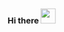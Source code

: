 ### Hi there <img src="https://i.pinimg.com/originals/7f/ae/97/7fae97b0d62464f833f75a7cce0a9902.gif" height="30" />

<!--
**scarra-/scarra-** is a ✨ _special_ ✨ repository because its `README.md` (this file) appears on your GitHub profile.

Here are some ideas to get you started:

- 🔭 I’m currently working on ...
- 🌱 I’m currently learning ...
- 👯 I’m looking to collaborate on ...
- 🤔 I’m looking for help with ...
- 💬 Ask me about ...
- 📫 How to reach me: ...
- 😄 Pronouns: ...
- ⚡ Fun fact: ...
-->
